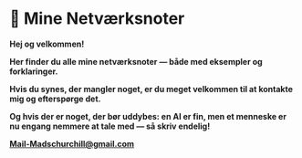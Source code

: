 # 🧠 Mine Netværksnoter

**Hej og velkommen!**

**Her finder du alle mine netværksnoter — både med eksempler og forklaringer.**

**Hvis du synes, der mangler noget, er du meget velkommen til at kontakte mig og efterspørge det.**

**Og hvis der er noget, der bør uddybes: en AI er fin, men et menneske er nu engang nemmere at tale med — så skriv endelig!**

**Mail-Madschurchill@gmail.com**
